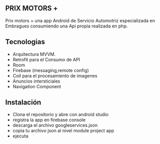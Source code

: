 ## PRIX MOTORS +
Prix ​​motors + una app Android de Servicio Automotriz especializada en Embragues consumiendo una Api propia realizada en php.

## Tecnologias 

- Arquitectura MVVM.
- Retrofit para el Consumo de API
- Room
- Firebase (messaging,remote config)
- Coil para el procesamiento de imagenes
- Anuncios intersticiales
- Navigation Component

## Instalación 
- Clona el repositorio y abre con android studio
- registra la app en firebase console
- descarga el archivo googleservices.json
- copia tu archivo json al nivel module project app
- ejecuta

